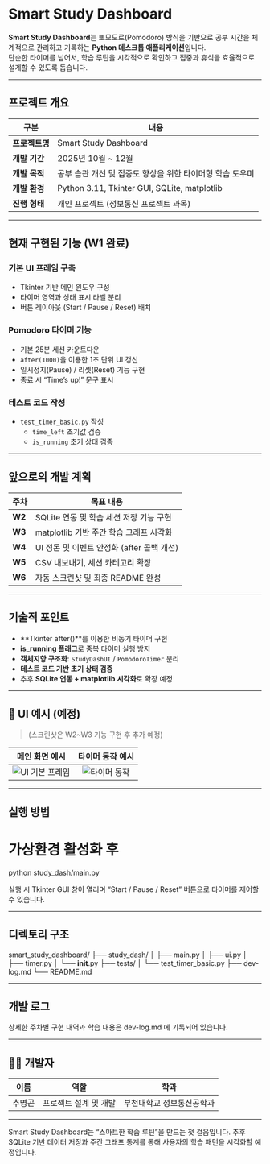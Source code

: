 ﻿# Smart Study Dashboard

**Smart Study Dashboard**는 뽀모도로(Pomodoro) 방식을 기반으로 공부 시간을 체계적으로 관리하고 기록하는 **Python 데스크톱 애플리케이션**입니다.  
단순한 타이머를 넘어서, 학습 루틴을 시각적으로 확인하고 집중과 휴식을 효율적으로 설계할 수 있도록 돕습니다.

---

## 프로젝트 개요
| 구분 | 내용 |
|------|------|
| **프로젝트명** | Smart Study Dashboard |
| **개발 기간** | 2025년 10월 ~ 12월 |
| **개발 목적** | 공부 습관 개선 및 집중도 향상을 위한 타이머형 학습 도우미 |
| **개발 환경** | Python 3.11, Tkinter GUI, SQLite, matplotlib |
| **진행 형태** | 개인 프로젝트 (정보통신 프로젝트 과목) |

---

## 현재 구현된 기능 (W1 완료)
### 기본 UI 프레임 구축
- Tkinter 기반 메인 윈도우 구성  
- 타이머 영역과 상태 표시 라벨 분리  
- 버튼 레이아웃 (Start / Pause / Reset) 배치  

### Pomodoro 타이머 기능
- 기본 25분 세션 카운트다운  
- `after(1000)`을 이용한 1초 단위 UI 갱신  
- 일시정지(Pause) / 리셋(Reset) 기능 구현  
- 종료 시 “Time’s up!” 문구 표시  

### 테스트 코드 작성
- `test_timer_basic.py` 작성  
  - `time_left` 초기값 검증  
  - `is_running` 초기 상태 검증  

---

## 앞으로의 개발 계획
| 주차 | 목표 내용 |
|------|------------|
| **W2** | SQLite 연동 및 학습 세션 저장 기능 구현 |
| **W3** | matplotlib 기반 주간 학습 그래프 시각화 |
| **W4** | UI 정돈 및 이벤트 안정화 (after 콜백 개선) |
| **W5** | CSV 내보내기, 세션 카테고리 확장 |
| **W6** | 자동 스크린샷 및 최종 README 완성 |

---

## 기술적 포인트
- **Tkinter after()**를 이용한 비동기 타이머 구현  
- **is_running 플래그**로 중복 타이머 실행 방지  
- **객체지향 구조화**: `StudyDashUI` / `PomodoroTimer` 분리  
- **테스트 코드 기반 초기 상태 검증**  
- 추후 **SQLite 연동 + matplotlib 시각화**로 확장 예정  

---

## 📸 UI 예시 (예정)
> (스크린샷은 W2~W3 기능 구현 후 추가 예정)

| 메인 화면 예시 | 타이머 동작 예시 |
|:---------------:|:----------------:|
| ![UI 기본 프레임](https://via.placeholder.com/320x200?text=UI+Frame) | ![타이머 동작](https://via.placeholder.com/320x200?text=Timer+Running) |

---

## 실행 방법
# 가상환경 활성화 후
python study_dash/main.py

실행 시 Tkinter GUI 창이 열리며 “Start / Pause / Reset” 버튼으로 타이머를 제어할 수 있습니다.

---

## 디렉토리 구조
smart_study_dashboard/
 ├── study_dash/
 │    ├── main.py
 │    ├── ui.py
 │    ├── timer.py
 │    └── __init__.py
 ├── tests/
 │    └── test_timer_basic.py
 ├── dev-log.md
 └── README.md

---

## 개발 로그

상세한 주차별 구현 내역과 학습 내용은 dev-log.md 에 기록되어 있습니다.

---

## 👨‍💻 개발자

| 이름 | 역할 | 학과 |
|------|------|------|
| 추명곤 | 프로젝트 설계 및 개발 | 부천대학교 정보통신공학과 |

---

Smart Study Dashboard는 “스마트한 학습 루틴”을 만드는 첫 걸음입니다.
추후 SQLite 기반 데이터 저장과 주간 그래프 통계를 통해 사용자의 학습 패턴을 시각화할 예정입니다.